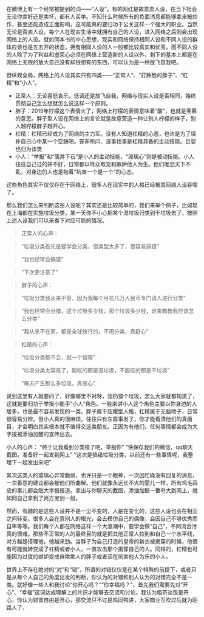   在微博上有一个经常被提到的词——“人设”。有的网红是故意卖人设，在当下社会无论你卖好还是卖坏，都有人买单。不知什么时候所有的负面消息都能够拿来被炒作，甚至还能造成正面影响，这可能真的要归功于公关这样一个强大的职业。当然无论是否卖人设，每个人在现实生活中就拥有自己的人设，进入网络之后则会出现网络上的人设。就如同本书的中心思想，现实和网络保持相同人设和不同人设的群体应该也是五五开的状态，拥有相同人设的人一般都比较真实和优秀。而不同人设的人除了为了利益和虚荣心必须在网络上营造新的人设以外，剩下的基本上都是在网络上无限的放大自己没有却很想有的东西，可以认为是一种放飞自我吧。

  但纵观全局，网络上的人设其实只有四类——“正常人”、“打肿脸的胖子”、“杠精”和“小人”。
  
* 正常人：无论喜怒哀乐，低调还是放飞自我，网络与现实人设是否相同，始终贯彻自己怎么想就怎么说这样一个原则。
* 胖子：2019年柠檬这个表情火了，网络上柠檬的表情意味着“酸”，也就是羡慕的意思。胖子型人设在网络上的言论就是故意营造一种让别人柠檬的样子，别人越柠檬胖子越开心。
* 杠精：杠精已经成为了网络的主力军。没有人知道杠精的心态，也许是为了填补自己心中某一个空缺吧。答非所问、没事找事是杠精具备的主动技能。巨婴也归为该类
* 小人：“举报”和“落井下石”是小人的主动技能，“玻璃心”则是被动技能。小人往往自己过的并不好，日常都以哗众取宠和嫉妒他人为生。他们唯恐天下不乱，对身边的人也是抱着“坑害一个是一个”的心态。

这些角色其实不仅仅存在于网络上，很多人在现实中的人格已经被其网络人设吞噬了。

  那么我们怎么来判断这些人设呢？其实还是比较简单的，我们来举个例子，比如现在上海都在实施垃圾分类，某一天你不小心把某个湿垃圾归类到干垃圾去了，按照上述人设我们可以来看下对应可能的情况。

>正常人的心声：

>“垃圾分类首先是要学会分类，但类型太多了，很容易搞错”

>“我也经常会搞错”

>“下次要注意了”

>胖子的心声：

>“垃圾分类我从来不管，因为我每个月花几万人民币专门请人进行分类“

>“我也经常会分错，这个垃圾多少钱，那个垃圾多少钱，谁来教教我应该怎么分类”

>“我从来不在家，都是全球旅行的，不用分类，真舒心”

>杠精的心声：

>“垃圾分类都不会，就一个智障”

>“垃圾分类太容易了，能吃的都是湿垃圾，不能吃的都是干垃圾”

>“每天产生那么多垃圾，真恶心”

说到这里有人就要问了，好像哪里不对呀，我扔错个垃圾，怎么大家就都知道了，这就是要归功于举报小能手“小人”角色。一般来讲小人这个角色主要以你身边的人居多，也是最不容易发现的一类。胖子属于炫耀型人格，杠精属于无脑喷子，日常很容易分辨。但小人真的很麻烦，往往只有东窗事发了，你才能看清他们的真面目，才会明白其实根本就不值得交这类朋友。正因为有他们，任何事情都会成为大字报被添油加醋的宣传出去。

小人的心声：
“终于让我看到分类错了吧，举报你”
“快保存我们的微信，qq聊天截图，准备好一起发到网上”
“这次是搞错垃圾分类，以前还有一些事情呢，我整理下一起发出来吧”

其次这类人的玻璃心异常脆弱，也许只是一个眼神，一次因忙碌没有回复的消息，一次善意的建议都会被他们所曲解。他们就像永远长不大的婴儿一样，所有鸡毛蒜皮的事儿都会贴大字报报道。拿出与你聊天的截图，添油加醋一番夸大到网上，就如同自己拿到了尚方宝剑一般。

然而，有趣的是这些人设并不是一尘不变的，人是在变化的，这些人设也会在相互之间转变。很多人会在意别人的眼光，会去模仿自己的偶像，会因自己不够优秀而自卑等等。我们每个人都在网络这样一个大浪潮中，要学会做“自己”，不同流合污真的很难。那些不正常的人的最终目的就是把其他正常人拉到和自己一个水平线，对方越是搭理他，他越来劲。当胖子为自己打造的皇帝的新衣被揭穿的时候，他很有可能就转变成了杠精或者小人，一直攻击那个揭穿自己的人。同样的，杠精也可能因为过度的嫉妒变成自欺欺人的胖子或者活在坑害他人为乐的小人。

世界上不存在绝对的“对”和“错”，所谓的对错仅仅是在某个特殊的前提下，或者只是从每个人自己的角度出发的判断，你认为的对错和别人认为的对错完全不是一类。就好像一些人和我讨论“你开心吗？”“你幸福吗？”，首先我们需要先对“开心”、“幸福”这词达成理解上的共识才能够去交流和讨论。我认为粗茶淡饭是开心，你认为财富自由是开心，那交流只不过是鸡同鸭讲，大家商业互吹过后就为陌路人了。
